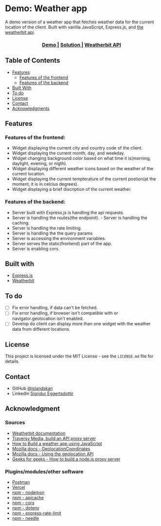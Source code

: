 # Demo: Weather app

A demo version of a weather app that fetches weather data for the current location of the client. Built with vanilla JavaScript, Express.js, and [the weatherbit api](https://www.weatherbit.io/).

<div align="center">
  <h3>
    <a href="https://islandskan-weather-app.herokuapp.com/">
      Demo
    </a>
    <span> | </span>
    <a href="https://github.com/islandskan/demo-weather-app-with-external-api">
      Solution
    </a>
    <span> | </span>
    <a href="https://www.weatherbit.io/">
      Weatherbit API
    </a>
  </h3>
</div>

<!-- TABLE OF CONTENTS -->

## Table of Contents

-   [Features](#features)
    -   [Features of the frontend](#features-of-the-frontend)
    -   [Features of the backend](#features-of-the-backend)
-   [Built With](#built-with)
-   [To do](#to-do)
-   [License](#licence)
-   [Contact](#contact)
-   [Acknowledgments](#acknowledgments)

## Features

### Features of the frontend:

-   Widget displaying the current city and country code of the client.
-   Widget displaying the current month, day, and weekday.
-   Widget changing background color based on what time it is(morning, daylight, evening, or nigth).
-   Widget displaying different weather icons based on the weather of the current location.
-   Widget displaying the current tempterature of the current postion(at the moment, it is in celcius degrees).
-   Widget displaying a brief discription of the current weather.

### Features of the backend:

-   Server built with Express.js is handling the api requests.
-   Server is handling the routes(the endpoint). - Server is handling the caching.
-   Server is handling the rate limiting.
-   Server is handling the the query params
-   Server is accessing the environment variables.
-   Server serves the static(frontend) part of the app.
-   Server is enabling cors.

## Built with

-   [Express.js](https://www.npmjs.com/package/express)
-   [Weatherbit](https://www.weatherbit.io/)

## To do

-   [ ] Fix error handling, if data can't be fetched.
-   [ ] Fix error handling, if browser isn't compatible with or navigator.geolocation isn't enabled.
-   [ ] Develop do client can display more than one widget with the weather data from different locations.

## License

This project is licensed under the MIT License - see the `LICENSE.md` file for details.

## Contact

-   GitHub [@islandskan](https://github.com/islandskan)
-   LinkedIn [Sigridur Eggertsdottir](https://www.linkedin.com/in/sigridureggertsdottir/)

## Acknowledgment

### Sources

-   [Weatherbit documentation](https://www.weatherbit.io/api)
-   [Traversy Media, build an API proxy server](https://www.youtube.com/watch?v=ZGymN8aFsv4)
-   [How to Build a weather app using JavaScript](https://www.studytonight.com/post/how-to-build-a-weather-app-using-javascript-for-complete-beginners)
-   [Mozilla docs - GeolocationCoordinates](https://developer.mozilla.org/en-US/docs/Web/API/GeolocationCoordinates)
-   [Mozilla docs - Using the geolocation API](https://developer.mozilla.org/en-US/docs/Web/API/Geolocation_API/Using_the_Geolocation_API)
-   [Geeks for geeks - How to build a node.js proxy server](https://www.geeksforgeeks.org/how-to-build-a-node-js-proxy-server)

### Plugins/modules/other software

-   [Postman](https://www.postman.com/)
-   [Vercel](https://vercel.com/)
-   [npm - nodemon](https://www.npmjs.com/package/nodemon)
-   [npm - apicache](https://www.npmjs.com/package/apicache)
-   [npm - cors](https://www.npmjs.com/package/cors)
-   [npm - dotenv](https://www.npmjs.com/package/dotenv)
-   [npm - express-rate-limit](https://www.npmjs.com/package/express-rate-limit)
-   [npm - needle](https://www.npmjs.com/package/needle)
